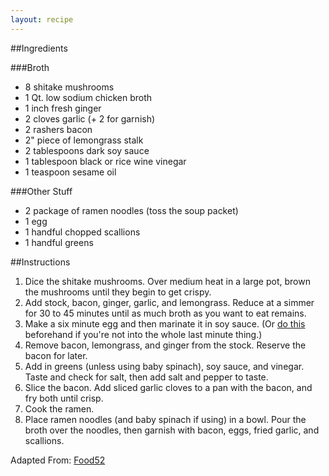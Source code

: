 ```yaml
---
layout: recipe
---
```


##Ingredients

###Broth

- 8 shitake mushrooms
- 1 Qt. low sodium chicken broth
- 1 inch fresh ginger
- 2 cloves garlic (+ 2 for garnish)
- 2 rashers bacon
- 2" piece of lemongrass stalk
- 2 tablespoons dark soy sauce
- 1 tablespoon black or rice wine vinegar
- 1 teaspoon sesame oil

###Other Stuff
- 2 package of ramen noodles (toss the soup packet)
- 1 egg
- 1 handful chopped scallions
- 1 handful greens

##Instructions
1. Dice the shitake mushrooms. Over medium heat in a large pot, brown the mushrooms until they begin to get crispy.
1. Add stock, bacon, ginger, garlic, and lemongrass. Reduce at a simmer for 30 to 45 minutes until as much broth as you want to eat remains.
2. Make a six minute egg and then marinate it in soy sauce. (Or [do this](http://www.seriouseats.com/recipes/2012/03/ajitsuke-tamago-japanese-marinated-soft-boiled-egg-recipe.html) beforehand if you're not into the whole last minute thing.)
3. Remove bacon, lemongrass, and ginger from the stock. Reserve the bacon for later.
4. Add in greens (unless using baby spinach), soy sauce, and vinegar. Taste and check for salt, then add salt and pepper to taste.
5. Slice the bacon. Add sliced garlic cloves to a pan with the bacon, and fry both until crisp.
6. Cook the ramen. 
7. Place ramen noodles (and baby spinach if using) in a bowl. Pour the broth over the noodles, then garnish with bacon, eggs, fried garlic, and scallions.

Adapted From: [Food52](http://food52.com/recipes/20680-bacon-egg-ramen)